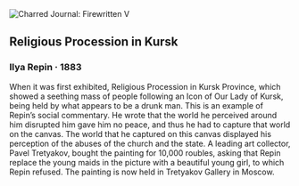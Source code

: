 <div class="artwork-of-the-day">
  <div class="container">
    <div class="img-wrapper">
      <img
        src="https://uploads5.wikiart.org/00142/images/57726d84edc2cb3880b48a43/kurskaya-korennaya.jpg!Large.jpg"
        alt="Charred Journal: Firewritten V" />
    </div>
    <div class="artwork-detail">
      <div class="artwork-origin"> 
        <h2 class="artwork-name">Religious Procession in Kursk</h2>
        <h3 class="artist">
          Ilya Repin
                    ·  1883
        </h3>
      </div>
      <p class="description">
        <span class="artwork-description-text ng-binding" ng-bind-html="viewModel.ArtworkOfTheDay.Description | unsafe">When it was first exhibited, Religious Procession in Kursk Province, which showed a seething mass of people following an Icon of Our Lady of Kursk, being held by what appears to be a drunk man. This is an example of Repin’s social commentary. He wrote that the world he perceived around him disrupted him gave him no peace, and thus he had to capture that world on the canvas. The world that he captured on this canvas displayed his perception of the abuses of the church and the state. A leading art collector, Pavel Tretyakov, bought the painting for 10,000 roubles, asking that Repin replace the young maids in the picture with a beautiful young girl, to which Repin refused. The painting is now held in Tretyakov Gallery in Moscow. </span>
                        <div class="text-shadow-container" ng-show="showShadow" style=""></div>
      </p>
    </div>
  </div>

</div>
